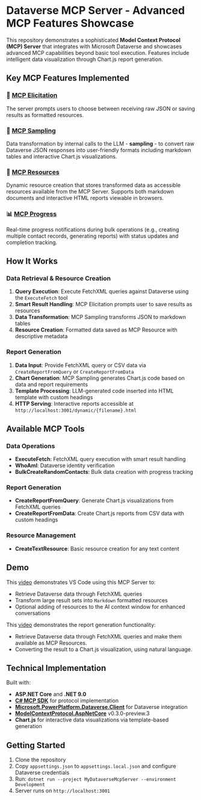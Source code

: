 # Dataverse MCP Server - Advanced MCP Features Showcase

This repository demonstrates a sophisticated **Model Context Protocol (MCP) Server** that integrates with Microsoft Dataverse and showcases advanced MCP capabilities beyond basic tool execution. Features include intelligent data visualization through Chart.js report generation.

## Key MCP Features Implemented

### 🔄 [MCP Elicitation](https://modelcontextprotocol.io/specification/draft/client/elicitation)
The server prompts users to choose between receiving raw JSON or saving results as formatted resources.

### 🧠 [MCP Sampling](https://modelcontextprotocol.io/specification/draft/client/sampling)
Data transformation by internal calls to the LLM - **sampling** - to convert raw Dataverse JSON responses into user-friendly formats including markdown tables and interactive Chart.js visualizations.

### 📁 [MCP Resources](https://modelcontextprotocol.io/specification/draft/server/resources)
Dynamic resource creation that stores transformed data as accessible resources available from the MCP Server. Supports both markdown documents and interactive HTML reports viewable in browsers.

### 📊 [MCP Progress](https://modelcontextprotocol.io/specification/draft/client/progress)
Real-time progress notifications during bulk operations (e.g., creating multiple contact records, generating reports) with status updates and completion tracking.

## How It Works

### Data Retrieval & Resource Creation
1. **Query Execution**: Execute FetchXML queries against Dataverse using the `ExecuteFetch` tool
2. **Smart Result Handling**: MCP Elicitation prompts user to save results as resources
3. **Data Transformation**: MCP Sampling transforms JSON to markdown tables
4. **Resource Creation**: Formatted data saved as MCP Resource with descriptive metadata

### Report Generation
1. **Data Input**: Provide FetchXML query or CSV data via `CreateReportFromQuery` or `CreateReportFromData`
2. **Chart Generation**: MCP Sampling generates Chart.js code based on data and report requirements
3. **Template Processing**: LLM-generated code inserted into HTML template with custom headings
4. **HTTP Serving**: Interactive reports accessible at `http://localhost:3001/dynamic/{filename}.html`

## Available MCP Tools

### Data Operations
- **ExecuteFetch**: FetchXML query execution with smart result handling
- **WhoAmI**: Dataverse identity verification  
- **BulkCreateRandomContacts**: Bulk data creation with progress tracking

### Report Generation
- **CreateReportFromQuery**: Generate Chart.js visualizations from FetchXML queries
- **CreateReportFromData**: Create Chart.js reports from CSV data with custom headings

### Resource Management
- **CreateTextResource**: Basic resource creation for any text content

## Demo

This [video](https://www.youtube.com/watch?v=d1r9o559xkM) demonstrates VS Code using this MCP Server to:
- Retrieve Dataverse data through FetchXML queries
- Transform large result sets into `Markdown` formatted resources
- Optional adding of resources to the AI context window for enhanced conversations

This [video](https://www.youtube.com/watch?v=xZ4fWOyD_dk) demonstrates the report generation functionality:
- Retrieve Dataverse data through FetchXML queries and make them available as MCP Resources.
- Converting the result to a Chart.js visualization, using natural language.

## Technical Implementation

Built with:
- **ASP.NET Core** and **.NET 9.0**
- **[C# MCP SDK](https://github.com/modelcontextprotocol/csharp-sdk)** for protocol implementation
- **[Microsoft.PowerPlatform.Dataverse.Client](https://www.nuget.org/packages/Microsoft.PowerPlatform.Dataverse.Client/)** for Dataverse integration
- **[ModelContextProtocol.AspNetCore](https://github.com/modelcontextprotocol/csharp-sdk/tree/main/src/ModelContextProtocol.AspNetCore)** v0.3.0-preview.3
- **Chart.js** for interactive data visualizations via template-based generation

## Getting Started

1. Clone the repository
2. Copy `appsettings.json` to `appsettings.local.json` and configure Dataverse credentials
3. Run: `dotnet run --project MyDataverseMcpServer --environment Development`
4. Server runs on `http://localhost:3001`


